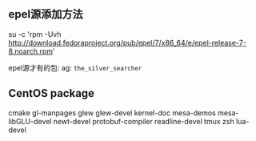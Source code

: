 ## epel源添加方法

su -c 'rpm -Uvh http://download.fedoraproject.org/pub/epel/7/x86_64/e/epel-release-7-8.noarch.rpm'

epel源才有的包: ag: `the_silver_searcher`


## CentOS package


cmake gl-manpages glew glew-devel kernel-doc mesa-demos
mesa-libGLU-devel newt-devel protobuf-compiler readline-devel tmux zsh
lua-devel


